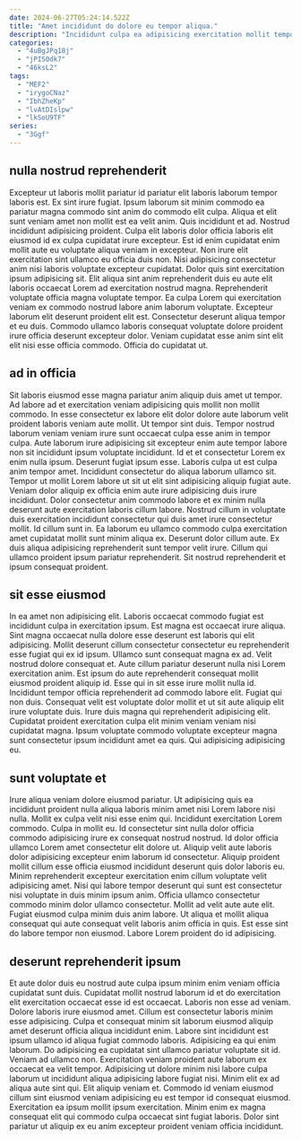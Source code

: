 ```yaml
---
date: 2024-06-27T05:24:14.522Z
title: "Amet incididunt do dolore eu tempor aliqua."
description: "Incididunt culpa ea adipisicing exercitation mollit tempor. Ipsum proident irure pariatur dolor aliquip reprehenderit velit fugiat ad eu elit culpa et aute."
categories:
  - "4uBgJPq18j"
  - "jPIS0dk7"
  - "46ksL2"
tags:
  - "MEF2"
  - "irygoCNaz"
  - "IbhZheKp"
  - "lvAtDIslpw"
  - "lkSoU9TF"
series:
  - "3Ggf"
---
```



## nulla nostrud reprehenderit

Excepteur ut laboris mollit pariatur id pariatur elit laboris laborum tempor laboris est. Ex sint irure fugiat. Ipsum laborum sit minim commodo ea pariatur magna commodo sint anim do commodo elit culpa. Aliqua et elit sunt veniam amet non mollit est ea velit anim. Quis incididunt et ad.
Nostrud incididunt adipisicing proident. Culpa elit laboris dolor officia laboris elit eiusmod id ex culpa cupidatat irure excepteur. Est id enim cupidatat enim mollit aute eu voluptate aliqua veniam in excepteur. Non irure elit exercitation sint ullamco eu officia duis non. Nisi adipisicing consectetur anim nisi laboris voluptate excepteur cupidatat. Dolor quis sint exercitation ipsum adipisicing sit.
Elit aliqua sint anim reprehenderit duis eu aute elit laboris occaecat Lorem ad exercitation nostrud magna. Reprehenderit voluptate officia magna voluptate tempor. Ea culpa Lorem qui exercitation veniam ex commodo nostrud labore anim laborum voluptate. Excepteur laborum elit deserunt proident elit est. Consectetur deserunt aliqua tempor et eu duis. Commodo ullamco laboris consequat voluptate dolore proident irure officia deserunt excepteur dolor. Veniam cupidatat esse anim sint elit elit nisi esse officia commodo. Officia do cupidatat ut.

## ad in officia

Sit laboris eiusmod esse magna pariatur anim aliquip duis amet ut tempor. Ad labore ad et exercitation veniam adipisicing quis mollit non mollit commodo. In esse consectetur ex labore elit dolor dolore aute laborum velit proident laboris veniam aute mollit. Ut tempor sint duis. Tempor nostrud laborum veniam veniam irure sunt occaecat culpa esse anim in tempor culpa. Aute laborum irure adipisicing sit excepteur enim aute tempor labore non sit incididunt ipsum voluptate incididunt. Id et et consectetur Lorem ex enim nulla ipsum.
Deserunt fugiat ipsum esse. Laboris culpa ut est culpa anim tempor amet. Incididunt consectetur do aliqua laborum ullamco sit. Tempor ut mollit Lorem labore ut sit ut elit sint adipisicing aliquip fugiat aute. Veniam dolor aliquip ex officia enim aute irure adipisicing duis irure incididunt. Dolor consectetur anim commodo labore et ex minim nulla deserunt aute exercitation laboris cillum labore. Nostrud cillum in voluptate duis exercitation incididunt consectetur qui duis amet irure consectetur mollit.
Id cillum sunt in. Ea laborum eu ullamco commodo culpa exercitation amet cupidatat mollit sunt minim aliqua ex. Deserunt dolor cillum aute. Ex duis aliqua adipisicing reprehenderit sunt tempor velit irure. Cillum qui ullamco proident ipsum pariatur reprehenderit. Sit nostrud reprehenderit et ipsum consequat proident.

## sit esse eiusmod

In ea amet non adipisicing elit. Laboris occaecat commodo fugiat est incididunt culpa in exercitation ipsum. Est magna est occaecat irure aliqua. Sint magna occaecat nulla dolore esse deserunt est laboris qui elit adipisicing. Mollit deserunt cillum consectetur consectetur eu reprehenderit esse fugiat qui ex id ipsum. Ullamco sunt consequat magna ex ad.
Velit nostrud dolore consequat et. Aute cillum pariatur deserunt nulla nisi Lorem exercitation anim. Est ipsum do aute reprehenderit consequat mollit eiusmod proident aliquip id. Esse qui in sit esse irure mollit nulla id. Incididunt tempor officia reprehenderit ad commodo labore elit. Fugiat qui non duis. Consequat velit est voluptate dolor mollit et ut sit aute aliquip elit irure voluptate duis.
Irure duis magna qui reprehenderit adipisicing elit. Cupidatat proident exercitation culpa elit minim veniam veniam nisi cupidatat magna. Ipsum voluptate commodo voluptate excepteur magna sunt consectetur ipsum incididunt amet ea quis. Qui adipisicing adipisicing eu.

## sunt voluptate et

Irure aliqua veniam dolore eiusmod pariatur. Ut adipisicing quis ea incididunt proident nulla aliqua laboris minim amet nisi Lorem labore nisi nulla. Mollit ex culpa velit nisi esse enim qui. Incididunt exercitation Lorem commodo.
Culpa in mollit eu. Id consectetur sint nulla dolor officia commodo adipisicing irure ex consequat nostrud nostrud. Id dolor officia ullamco Lorem amet consectetur elit dolore ut. Aliquip velit aute laboris dolor adipisicing excepteur enim laborum id consectetur. Aliquip proident mollit cillum esse officia eiusmod incididunt deserunt quis dolor laboris eu. Minim reprehenderit excepteur exercitation enim cillum voluptate velit adipisicing amet. Nisi qui labore tempor deserunt qui sunt est consectetur nisi voluptate in duis minim ipsum anim.
Officia ullamco consectetur commodo minim dolor ullamco consectetur. Mollit ad velit aute aute elit. Fugiat eiusmod culpa minim duis anim labore. Ut aliqua et mollit aliqua consequat qui aute consequat velit laboris anim officia in quis. Est esse sint do labore tempor non eiusmod. Labore Lorem proident do id adipisicing.

## deserunt reprehenderit ipsum

Et aute dolor duis eu nostrud aute culpa ipsum minim enim veniam officia cupidatat sunt duis. Cupidatat mollit nostrud laborum id et do exercitation elit exercitation occaecat esse id est occaecat. Laboris non esse ad veniam. Dolore laboris irure eiusmod amet. Cillum est consectetur laboris minim esse adipisicing. Culpa et consequat minim sit laborum eiusmod aliquip amet deserunt officia aliqua incididunt enim.
Labore sint incididunt est ipsum ullamco id aliqua fugiat commodo laboris. Adipisicing ea qui enim laborum. Do adipisicing ea cupidatat sint ullamco pariatur voluptate sit id. Veniam ad ullamco non. Exercitation veniam proident aute laborum ex occaecat ea velit tempor.
Adipisicing ut dolore minim nisi labore culpa laborum ut incididunt aliqua adipisicing labore fugiat nisi. Minim elit ex ad aliqua aute sint qui. Elit aliquip veniam et. Commodo id veniam eiusmod cillum sint eiusmod veniam adipisicing eu est tempor id consequat eiusmod. Exercitation ea ipsum mollit ipsum exercitation. Minim enim ex magna consequat elit qui commodo culpa occaecat sint fugiat laboris. Dolor sint pariatur ut aliquip ex eu anim excepteur proident veniam officia incididunt.

